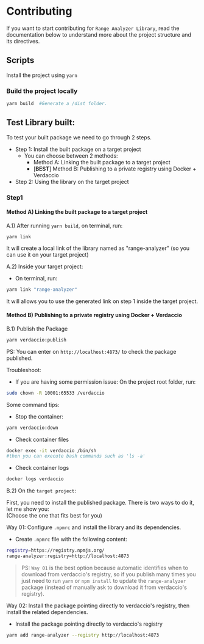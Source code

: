# Contributing

If you want to start contributing for `Range Analyzer Library`, read the documentation below to understand more about the project structure and its directives.

## Scripts
Install the project using `yarn` 

### Build the project locally
```bash
yarn build  #Generate a /dist folder.
```

## Test Library built:

To test your built package we need to go through 2 steps.

- Step 1: Install the built package on a target project
  - You can choose between 2 methods:
    - Method A: Linking the built package to a target project
    - \[**BEST**\] Method B: Publishing to a private registry using Docker + Verdaccio
- Step 2: Using the library on the target project

### Step1
#### Method A) Linking the built package to a target project

A.1) After running `yarn build`, on terminal, run:

`yarn link`

It will create a local link of the library named as "range-analyzer" (so you can use it on your target project)

A.2) Inside your target project:

- On terminal, run:

```bash
yarn link "range-analyzer"

```
It will allows you to use the generated link on step 1 inside the target project.

#### Method B) Publishing to a private registry using Docker + Verdaccio

B.1) Publish the Package
```bash
yarn verdaccio:publish
```
PS: You can enter on `http://localhost:4873/` to check the package published.

Troubleshoot:

- If you are having some permission issue:
On the project root folder, run:
```bash
sudo chown -R 10001:65533 /verdaccio
```

Some command tips:

 - Stop the container:
```bash
yarn verdaccio:down
```

 - Check container files 
```bash
docker exec -it verdaccio /bin/sh
#then you can execute bash commands such as 'ls -a'
```

 - Check container logs
```bash
docker logs verdaccio
```

B.2) On the `target project`:

First, you need to install the published package. There is two ways to do it, let me show you:  
(Choose the one that fits best for you)  

Way 01: Configure `.npmrc` and install the library and its dependencies.

  - Create `.npmrc` file with the following content:
  ```bash
  registry=https://registry.npmjs.org/
  range-analyzer:registry=http://localhost:4873
  ```

> PS: `Way 01` is the best option because automatic identifies when to download from verdaccio's registry, so if you publish many times you just need to run `yarn` or `npm install` to update the `range-analyzer` package (instead of manually ask to download it from verdaccio's registry).


Way 02: Install the package pointing directly to verdaccio's registry, then install the related dependencies.
  
  -  Install the package pointing directly to verdaccio's registry
  ```bash
  yarn add range-analyzer --registry http://localhost:4873
  ```
